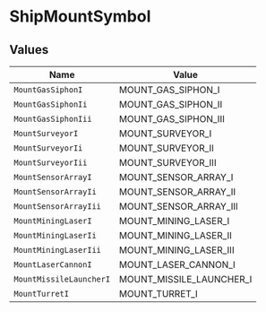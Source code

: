 # ShipMountSymbol


## Values

| Name                     | Value                    |
| ------------------------ | ------------------------ |
| `MountGasSiphonI`        | MOUNT_GAS_SIPHON_I       |
| `MountGasSiphonIi`       | MOUNT_GAS_SIPHON_II      |
| `MountGasSiphonIii`      | MOUNT_GAS_SIPHON_III     |
| `MountSurveyorI`         | MOUNT_SURVEYOR_I         |
| `MountSurveyorIi`        | MOUNT_SURVEYOR_II        |
| `MountSurveyorIii`       | MOUNT_SURVEYOR_III       |
| `MountSensorArrayI`      | MOUNT_SENSOR_ARRAY_I     |
| `MountSensorArrayIi`     | MOUNT_SENSOR_ARRAY_II    |
| `MountSensorArrayIii`    | MOUNT_SENSOR_ARRAY_III   |
| `MountMiningLaserI`      | MOUNT_MINING_LASER_I     |
| `MountMiningLaserIi`     | MOUNT_MINING_LASER_II    |
| `MountMiningLaserIii`    | MOUNT_MINING_LASER_III   |
| `MountLaserCannonI`      | MOUNT_LASER_CANNON_I     |
| `MountMissileLauncherI`  | MOUNT_MISSILE_LAUNCHER_I |
| `MountTurretI`           | MOUNT_TURRET_I           |
